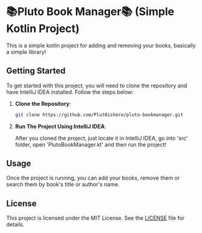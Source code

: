 # 📚Pluto Book Manager📚 (Simple Kotlin Project)
This is a simple kotlin project for adding and removing your books, basically a simple library!
## Getting Started
To get started with this project, you will need to clone the repository and have IntelliJ IDEA installed. Follow the steps below:

1. **Clone the Repository**:

   ```bash
   git clone https://github.com/Plut0ishere/pluto-bookmanager.git
   ```
2. **Run The Project Using IntelliJ IDEA**:

   After you cloned the project, just locate it in IntelliJ IDEA, go into 'src' folder, open 'PlutoBookManager.kt' and then run the project!
   
## Usage 
Once the project is running, you can add your books, remove them or search them by book's title or author's name.

## License

This project is licensed under the MIT License. See the [LICENSE](LICENSE) file for details.
